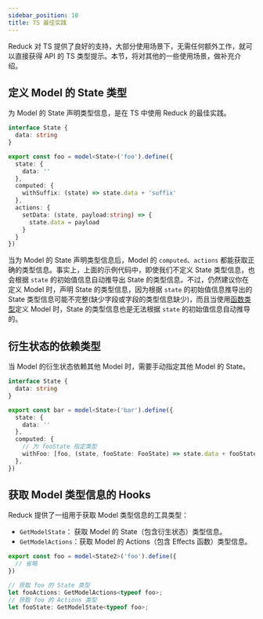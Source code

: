 ```yaml
---
sidebar_position: 10
title: TS 最佳实践
---
```


Reduck 对 TS 提供了良好的支持，大部分使用场景下，无需任何额外工作，就可以直接获得 API 的 TS 类型提示。本节，将对其他的一些使用场景，做补充介绍。

## 定义 Model 的 State 类型

为 Model 的 State 声明类型信息，是在 TS 中使用 Reduck 的最佳实践。

```ts title="示例"
interface State {
  data: string
}

export const foo = model<State>('foo').define({
  state: {
    data: ''
  },
  computed: {
    withSuffix: (state) => state.data + 'suffix'
  },
  actions: {
    setData: (state, payload:string) => {
      state.data = payload
    }
  }
})
```

当为 Model 的 State 声明类型信息后，Model 的 `computed`、`actions` 都能获取正确的类型信息。事实上，上面的示例代码中，即使我们不定义 State 类型信息，也会根据 `state` 的初始值信息自动推导出 State 的类型信息。不过，仍然建议你在定义 Model 时，声明 State 的类型信息，因为根据 `state` 的初始值信息推导出的 State 类型信息可能不完整(缺少字段或字段的类型信息缺少)，而且当使用[函数类型](/docs/apis/app/runtime/model/model_#函数类型)定义 Model 时，State 的类型信息也是无法根据 `state` 的初始值信息自动推导的。

## 衍生状态的依赖类型

当 Model 的衍生状态依赖其他 Model 时，需要手动指定其他 Model 的 State。


```ts title="示例"
interface State {
  data: string
}

export const bar = model<State>('bar').define({
  state: {
    data: ''
  },
  computed: {
    // 为 fooState 指定类型
    withFoo: [foo, (state, fooState: FooState) => state.data + fooState.data]
  },
})
```

## 获取 Model 类型信息的 Hooks

Reduck 提供了一组用于获取 Model 类型信息的工具类型：

- `GetModelState`： 获取 Model 的 State（包含衍生状态）类型信息。
- `GetModelActions`：获取 Model 的 Actions（包含 Effects 函数）类型信息。

```ts title="示例"
export const foo = model<State2>('foo').define({
  // 省略
})

// 获取 foo 的 State 类型
let fooActions: GetModelActions<typeof foo>;
// 获取 foo 的 Actions 类型
let fooState: GetModelState<typeof foo>;
```
